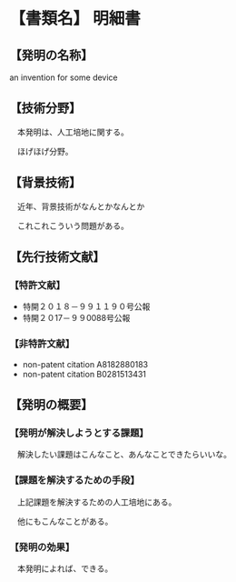 # 【書類名】 明細書

## 【発明の名称】

  an invention for some device

## 【技術分野】

　本発明は、人工培地に関する。

　ほげほげ分野。

## 【背景技術】

　近年、背景技術がなんとかなんとか

　これこれこういう問題がある。
  
## 【先行技術文献】

### 【特許文献】

* 特開２０１８－９９１１９０号公報
* 特開２０17－９９0088号公報

### 【非特許文献】

* non-patent citation A8182880183
* non-patent citation B0281513431

## 【発明の概要】

### 【発明が解決しようとする課題】

　解決したい課題はこんなこと、あんなことできたらいいな。

### 【課題を解決するための手段】

　上記課題を解決するための人工培地にある。

　他にもこんなことがある。

### 【発明の効果】

　本発明によれば、できる。
